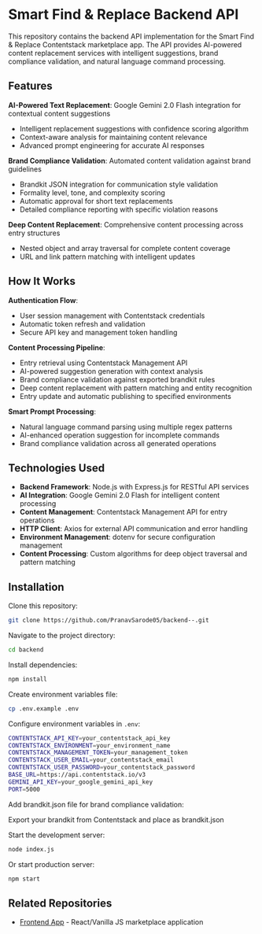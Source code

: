 # Smart Find & Replace Backend API

This repository contains the backend API implementation for the Smart Find & Replace Contentstack marketplace app. The API provides AI-powered content replacement services with intelligent suggestions, brand compliance validation, and natural language command processing.

## Features

**AI-Powered Text Replacement**: Google Gemini 2.0 Flash integration for contextual content suggestions
- Intelligent replacement suggestions with confidence scoring algorithm
- Context-aware analysis for maintaining content relevance
- Advanced prompt engineering for accurate AI responses

**Brand Compliance Validation**: Automated content validation against brand guidelines
- Brandkit JSON integration for communication style validation
- Formality level, tone, and complexity scoring
- Automatic approval for short text replacements
- Detailed compliance reporting with specific violation reasons

**Deep Content Replacement**: Comprehensive content processing across entry structures
- Nested object and array traversal for complete content coverage
- URL and link pattern matching with intelligent updates

## How It Works

**Authentication Flow**:
- User session management with Contentstack credentials
- Automatic token refresh and validation
- Secure API key and management token handling

**Content Processing Pipeline**:
- Entry retrieval using Contentstack Management API
- AI-powered suggestion generation with context analysis
- Brand compliance validation against exported brandkit rules
- Deep content replacement with pattern matching and entity recognition
- Entry update and automatic publishing to specified environments

**Smart Prompt Processing**:
- Natural language command parsing using multiple regex patterns
- AI-enhanced operation suggestion for incomplete commands
- Brand compliance validation across all generated operations

## Technologies Used

- **Backend Framework**: Node.js with Express.js for RESTful API services
- **AI Integration**: Google Gemini 2.0 Flash for intelligent content processing
- **Content Management**: Contentstack Management API for entry operations
- **HTTP Client**: Axios for external API communication and error handling
- **Environment Management**: dotenv for secure configuration management
- **Content Processing**: Custom algorithms for deep object traversal and pattern matching

## Installation

Clone this repository:
```bash
git clone https://github.com/PranavSarode05/backend--.git
```

Navigate to the project directory:
```bash
cd backend
```

Install dependencies:
```bash
npm install
```

Create environment variables file:
```bash
cp .env.example .env
```

Configure environment variables in `.env`:
```bash
CONTENTSTACK_API_KEY=your_contentstack_api_key
CONTENTSTACK_ENVIRONMENT=your_environment_name
CONTENTSTACK_MANAGEMENT_TOKEN=your_management_token
CONTENTSTACK_USER_EMAIL=your_contentstack_email
CONTENTSTACK_USER_PASSWORD=your_contentstack_password
BASE_URL=https://api.contentstack.io/v3
GEMINI_API_KEY=your_google_gemini_api_key
PORT=5000
```

Add brandkit.json file for brand compliance validation:

Export your brandkit from Contentstack and place as brandkit.json

Start the development server:
```bash
node index.js
```

Or start production server:
```bash
npm start
```

## Related Repositories

- [Frontend App](https://github.com/PranavSarode05/frontend) - React/Vanilla JS marketplace application


